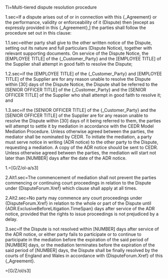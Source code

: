 Ti=Multi-tiered dispute resolution procedure

1.sec=If a dispute arises out of or in connection with this {_Agreement} or the performance, validity or enforceability of it (Dispute) then [except as expressly provided in this {_Agreement},] the parties shall follow the procedure set out in this clause:

1.1.sec=either party shall give to the other written notice of the Dispute, setting out its nature and full particulars (Dispute Notice), together with relevant supporting documents. On service of the Dispute Notice, the [EMPLOYEE TITLE] of the {_Customer_Party} and the [EMPLOYEE TITLE] of the Supplier shall attempt in good faith to resolve the Dispute;

1.2.sec=if the [EMPLOYEE TITLE] of the {_Customer_Party} and [EMPLOYEE TITLE] of the Supplier are for any reason unable to resolve the Dispute within [30] days of the Dispute Notice, the Dispute shall be referred to the [SENIOR OFFICER TITLE] of the {_Customer_Party} and the [SENIOR OFFICER TITLE] of the Supplier who shall attempt in good faith to resolve it; and 

1.3.sec=if the [SENIOR OFFICER TITLE] of the {_Customer_Party} and the [SENIOR OFFICER TITLE] of the Supplier are for any reason unable to resolve the Dispute within [30] days of it being referred to them, the parties will attempt to settle it by mediation in accordance with the CEDR Model Mediation Procedure. Unless otherwise agreed between the parties, the mediator shall be nominated by CEDR. To initiate the mediation, a party must serve notice in writing (ADR notice) to the other party to the Dispute, requesting a mediation. A copy of the ADR notice should be sent to CEDR. Unless otherwise agreed between the parties, the mediation will start not later than [NUMBER] days after the date of the ADR notice.

1.=[G/Z/ol-a/s3]

2.Alt1.sec=The commencement of mediation shall not prevent the parties commencing or continuing court proceedings in relation to the Dispute under {DisputeForum.Xref} which clause shall apply at all times.

2.Alt2.sec=No party may commence any court proceedings under {DisputeForum.Xref} in relation to the whole or part of the Dispute until {ADR.ExclusiveBeforeLitigation.TimeSpan} days after service of the ADR notice, provided that the rights to issue proceedings is not prejudiced by a delay.


3.sec=If the Dispute is not resolved within [NUMBER] days after service of the ADR notice, or either party fails to participate or to continue to participate in the mediation before the expiration of the said period of [NUMBER] days, or the mediation terminates before the expiration of the said period of [NUMBER] days, the Dispute shall be finally resolved by the courts of England and Wales in accordance with {DisputeForum.Xref} of this {_Agreement}.

=[G/Z/ol/s3]
